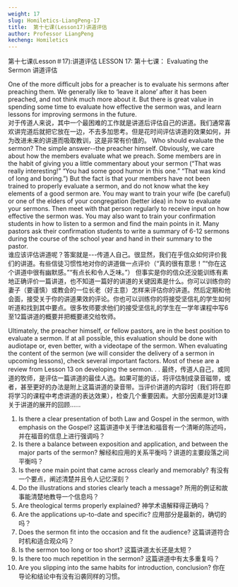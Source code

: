 ```yaml
---
weight: 17
slug: Homiletics-LiangPeng-17
title:  第十七课(Lesson17)讲道评估
author: Professor LiangPeng
kecheng: Homiletics
---
```


第十七课(Lesson＃17):讲道评估
LESSON 17:
第十七课：
Evaluating the Sermon
讲道评估

One of the more difficult jobs for a preacher is to evaluate his sermons after preaching them.  We generally like to ‘leave it alone’ after it has been preached, and not think much more about it.  But there is great value in spending some time to evaluate how effective the sermon was, and learn lessons for improving sermons in the future.   
对于传道人来说，其中一个最困难的工作就是讲道后评估自己的讲道。我们通常喜欢讲完道后就把它放在一边，不去多加思考。但是花时间评估讲道的效果如何，并为改进未来的讲道而吸取教训，这是非常有价值的。
Who should evaluate the sermon?  The simple answer--the preacher himself.  Obviously, we care about how the members evaluate what we preach.  Some members are in the habit of giving you a little commentary about your sermon (“That was really interesting!”  “You had some good humor in this one.”  “That was kind of long and boring.”) But the fact is that your members have not been trained to properly evaluate a sermon, and do not know what the key elements of a good sermon are.  You may want to train your wife (be careful) or one of the elders of your congregation (better idea) in how to evaluate your sermons.  Then meet with that person regularly to receive input on how effective the sermon was.  You may also want to train your confirmation students in how to listen to a sermon and find the main points in it.  Many pastors ask their confirmation students to write a summary of 6-12 sermons during the course of the school year and hand in their summary to the pastor.  
谁应该评估讲道呢？答案就是---传道人自己。很显然，我们在乎信众如何评价我们的讲道。有些信徒习惯性地对你的讲道做一点评价（“真的很有意思！”“你在这个讲道中很有幽默感。”“有点长和令人乏味。”）
但事实是你的信众还没能训练有素地正确评价一篇讲道，也不知道一篇好的讲道的关键因素是什么。你可以训练你的妻子（要谨慎）或教会的一位长老（好主意）怎样来评估你的讲道。然后定期和他会面，接受关于你的讲道果效的评论。你也可以训练你的将接受坚信礼的学生如何听道和找到其中要点。很多牧师要求他们的接受坚信礼的学生在一学年课程中写6至12篇讲道的概要并把概要递交给牧师。

Ultimately, the preacher himself, or fellow pastors, are in the best position to evaluate a sermon.  If at all possible, this evaluation should be done with audiotape or, even better, with a videotape of the sermon.  When evaluating the content of the sermon (we will consider the delivery of a sermon in upcoming lessons), check several important factors.  Most of these are a review from Lesson 13 on developing the sermon. . .
最终，传道人自己，或同道的牧师，是评估一篇讲道的最佳人选。如果可能的话，将评估制成录音磁带，或者，甚至更好的办法是附上这篇讲道的录音带。当评价讲道的内容时（我们将在即将学习的课程中考虑讲道的表达效果），检查几个重要因素。大部分因素是对13课关于讲道的展开的回顾......

1. Is there a clear presentation of both Law and Gospel in the sermon, with emphasis on the Gospel?
这篇讲道中关于律法和福音有一个清晰的陈述吗，并在福音的信息上进行强调吗？
2. Is there a balance between exposition and application, and between the major parts of the sermon?
解经和应用的关系平衡吗？讲道的主要段落之间平衡吗？
3. Is there one main point that came across clearly and memorably?
有没有一个要点，阐述清楚并且令人记忆深刻？
4. Do the illustrations and stories clearly teach a message?
所用的例证和故事能清楚地教导一个信息吗？
5. Are theological terms properly explained?
神学术语解释得正确吗？
6. Are the applications up-to-date and specific?
应用部分是最新的，确切的吗？
7. Does the sermon fit into the occasion and fit the audience?
这篇讲道符合时机和适合观众吗？
8. Is the sermon too long or too short?
这篇讲道太长还是太短？  
9. Is there too much repetition in the sermon?
这篇讲道中有太多重复吗？
10. Are you slipping into the same habits for introduction, conclusion?
你在导论和结论中有没有沿袭同样的习惯。
